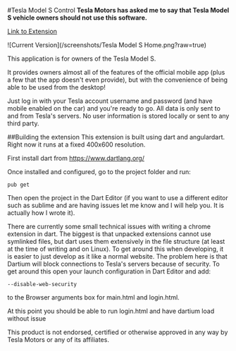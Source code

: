 #Tesla Model S Control
**Tesla Motors has asked me to say that Tesla Model S vehicle owners should not use this software.**

[Link to Extension](https://chrome.google.com/webstore/detail/tesla-model-s-control/beoeghbnbaphdhjgeclajnniaghnfofk)

![Current Version](/screenshots/Tesla Model S Home.png?raw=true)


This application is for owners of the Tesla Model S.

It provides owners almost all of the features of the official mobile app (plus a few that the app doesn't even provide), but with the convenience of being able to be used from the desktop!

Just log in with your Tesla account username and password (and have mobile enabled on the car) and you're ready to go. All data is only sent to and from Tesla's servers. No user information is stored locally or sent to any third party.

##Building the extension
This extension is built using dart and angulardart. Right now it runs at a fixed 400x600 resolution. 

First install dart from https://www.dartlang.org/

Once installed and configured, go to the project folder and run:
```
pub get
```

Then open the project in the Dart Editor (if you want to use a different editor such as sublime and are having issues let me know and I will help you. It is actually how I wrote it).

There are currently some small technical issues with writing a chrome extension in dart. The biggest is that unpacked extensions cannot use symlinked files, but dart uses them extensively in the file structure (at least at the time of writing and on Linux). To get around this when developing, it is easier to just develop as it like a normal website. The problem here is that Dartium will block connections to Tesla's servers because of security. To get around this open your launch configuration in Dart Editor and add:

```
--disable-web-security
```

to the Browser arguments box for main.html and login.html.

At this point you should be able to run login.html and have dartium load without issue

This product is not endorsed, certified or otherwise approved in any way by Tesla Motors or any of its affiliates.
